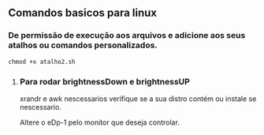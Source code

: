 ## Comandos basicos para linux

### De permissão de execução aos arquivos e adicione aos seus atalhos ou comandos personalizados.
    chmod +x atalho2.sh

1. ### Para rodar brightnessDown e brightnessUP
    xrandr e awk nescessarios verifique se a sua distro contém ou instale se nescessario.

    Altere o eDp-1 pelo monitor que deseja controlar.
